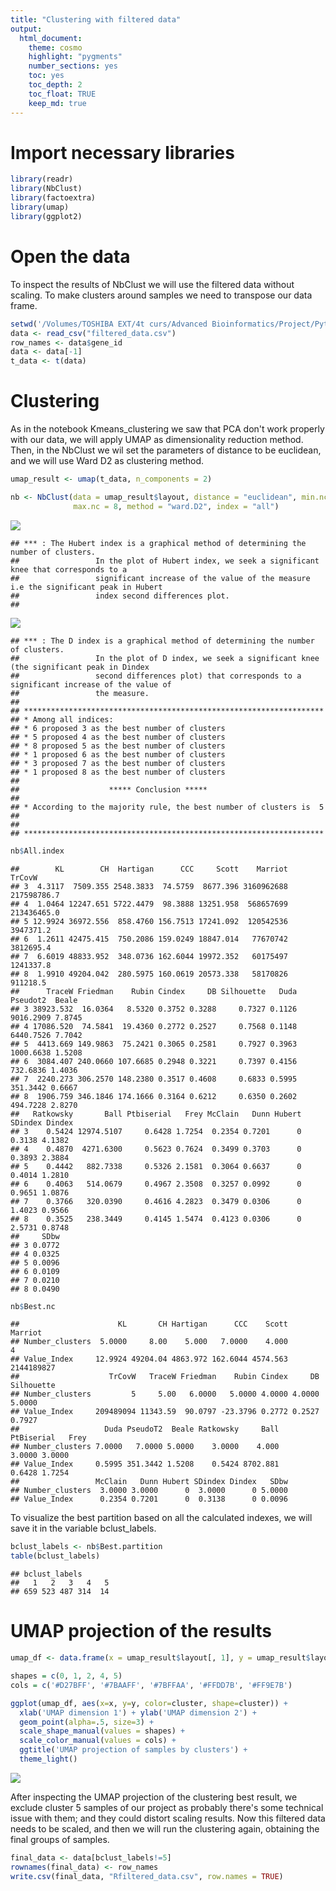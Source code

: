 ```yaml
---
title: "Clustering with filtered data"
output: 
  html_document:
    theme: cosmo
    highlight: "pygments"
    number_sections: yes
    toc: yes
    toc_depth: 2
    toc_float: TRUE
    keep_md: true
---
```




# Import necessary libraries

```r
library(readr)
library(NbClust)
library(factoextra)
library(umap)
library(ggplot2)
```

# Open the data

To inspect the results of NbClust we will use the filtered data without scaling. 
To make clusters around samples we need to transpose our data frame.

```r
setwd('/Volumes/TOSHIBA EXT/4t curs/Advanced Bioinformatics/Project/Python/')
data <- read_csv("filtered_data.csv")
row_names <- data$gene_id
data <- data[-1]
t_data <- t(data)
```

# Clustering

As in the notebook Kmeans_clustering we saw that PCA don't work properly with our data, we will apply UMAP as dimensionality reduction method. Then, in the NbClust we wil set the parameters of distance to be euclidean, and we will use Ward D2 as clustering method.

```r
umap_result <- umap(t_data, n_components = 2)

nb <- NbClust(data = umap_result$layout, distance = "euclidean", min.nc = 3, 
              max.nc = 8, method = "ward.D2", index = "all") 
```

![](clustering_R_files/figure-html/nbclust-1.png)<!-- -->

```
## *** : The Hubert index is a graphical method of determining the number of clusters.
##                 In the plot of Hubert index, we seek a significant knee that corresponds to a 
##                 significant increase of the value of the measure i.e the significant peak in Hubert
##                 index second differences plot. 
## 
```

![](clustering_R_files/figure-html/nbclust-2.png)<!-- -->

```
## *** : The D index is a graphical method of determining the number of clusters. 
##                 In the plot of D index, we seek a significant knee (the significant peak in Dindex
##                 second differences plot) that corresponds to a significant increase of the value of
##                 the measure. 
##  
## ******************************************************************* 
## * Among all indices:                                                
## * 6 proposed 3 as the best number of clusters 
## * 5 proposed 4 as the best number of clusters 
## * 8 proposed 5 as the best number of clusters 
## * 1 proposed 6 as the best number of clusters 
## * 3 proposed 7 as the best number of clusters 
## * 1 proposed 8 as the best number of clusters 
## 
##                    ***** Conclusion *****                            
##  
## * According to the majority rule, the best number of clusters is  5 
##  
##  
## *******************************************************************
```

```r
nb$All.index
```

```
##        KL        CH  Hartigan      CCC     Scott    Marriot      TrCovW
## 3  4.3117  7509.355 2548.3833  74.5759  8677.396 3160962688 217598786.7
## 4  1.0464 12247.651 5722.4479  98.3888 13251.958  568657699 213436465.0
## 5 12.9924 36972.556  858.4760 156.7513 17241.092  120542536   3947371.2
## 6  1.2611 42475.415  750.2086 159.0249 18847.014   77670742   3812695.4
## 7  6.6019 48833.952  348.0736 162.6044 19972.352   60175497   1241337.8
## 8  1.9910 49204.042  280.5975 160.0619 20573.338   58170826    911218.5
##      TraceW Friedman    Rubin Cindex     DB Silhouette   Duda  Pseudot2  Beale
## 3 38923.532  16.0364   8.5320 0.3752 0.3288     0.7327 0.1126 9016.2909 7.8745
## 4 17086.520  74.5841  19.4360 0.2772 0.2527     0.7568 0.1148 6440.7526 7.7042
## 5  4413.669 149.9863  75.2421 0.3065 0.2581     0.7927 0.3963 1000.6638 1.5208
## 6  3084.407 240.0660 107.6685 0.2948 0.3221     0.7397 0.4156  732.6836 1.4036
## 7  2240.273 306.2570 148.2380 0.3517 0.4608     0.6833 0.5995  351.3442 0.6667
## 8  1906.759 346.1846 174.1666 0.3164 0.6212     0.6350 0.2602  494.7228 2.8270
##   Ratkowsky       Ball Ptbiserial   Frey McClain   Dunn Hubert SDindex Dindex
## 3    0.5424 12974.5107     0.6428 1.7254  0.2354 0.7201      0  0.3138 4.1382
## 4    0.4870  4271.6300     0.5623 0.7624  0.3499 0.3703      0  0.3893 2.3884
## 5    0.4442   882.7338     0.5326 2.1581  0.3064 0.6637      0  0.4014 1.2810
## 6    0.4063   514.0679     0.4967 2.3508  0.3257 0.0992      0  0.9651 1.0876
## 7    0.3766   320.0390     0.4616 4.2823  0.3479 0.0306      0  1.4023 0.9566
## 8    0.3525   238.3449     0.4145 1.5474  0.4123 0.0306      0  2.5731 0.8748
##     SDbw
## 3 0.0772
## 4 0.0325
## 5 0.0096
## 6 0.0109
## 7 0.0210
## 8 0.0490
```

```r
nb$Best.nc
```

```
##                      KL       CH Hartigan      CCC    Scott    Marriot
## Number_clusters  5.0000     8.00    5.000   7.0000    4.000          4
## Value_Index     12.9924 49204.04 4863.972 162.6044 4574.563 2144189827
##                    TrCovW   TraceW Friedman    Rubin Cindex     DB Silhouette
## Number_clusters         5     5.00   6.0000   5.0000 4.0000 4.0000     5.0000
## Value_Index     209489094 11343.59  90.0797 -23.3796 0.2772 0.2527     0.7927
##                   Duda PseudoT2  Beale Ratkowsky     Ball PtBiserial   Frey
## Number_clusters 7.0000   7.0000 5.0000    3.0000    4.000     3.0000 3.0000
## Value_Index     0.5995 351.3442 1.5208    0.5424 8702.881     0.6428 1.7254
##                 McClain   Dunn Hubert SDindex Dindex   SDbw
## Number_clusters  3.0000 3.0000      0  3.0000      0 5.0000
## Value_Index      0.2354 0.7201      0  0.3138      0 0.0096
```
To visualize the best partition based on all the calculated indexes, we will save it in the variable bclust_labels.

```r
bclust_labels <- nb$Best.partition
table(bclust_labels)
```

```
## bclust_labels
##   1   2   3   4   5 
## 659 523 487 314  14
```

# UMAP projection of the results


```r
umap_df <- data.frame(x = umap_result$layout[, 1], y = umap_result$layout[, 2], cluster = as.factor(bclust_labels))

shapes = c(0, 1, 2, 4, 5)
cols = c('#D27BFF', '#7BAAFF', '#7BFFAA', '#FFDD7B', '#FF9E7B')

ggplot(umap_df, aes(x=x, y=y, color=cluster, shape=cluster)) + 
  xlab('UMAP dimension 1') + ylab('UMAP dimension 2') + 
  geom_point(alpha=.5, size=3) +
  scale_shape_manual(values = shapes) +
  scale_color_manual(values = cols) +
  ggtitle('UMAP projection of samples by clusters') +
  theme_light()
```

![](clustering_R_files/figure-html/umap_projection-1.png)<!-- -->

After inspecting the UMAP projection of the clustering best result, we exclude cluster 5 samples of our project as probably there's some technical issue with them; and they could distort scaling results. 
Now this filtered data needs to be scaled, and then we will run the clustering again, obtaining the final groups of samples.

```r
final_data <- data[bclust_labels!=5]
rownames(final_data) <- row_names
write.csv(final_data, "Rfiltered_data.csv", row.names = TRUE)
```
